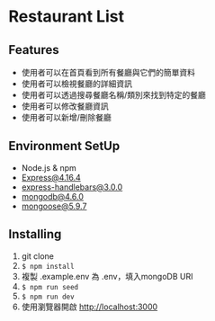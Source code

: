 # Restaurant List
## Features
- 使用者可以在首頁看到所有餐廳與它們的簡單資料
- 使用者可以檢視餐廳的詳細資訊
- 使用者可以透過搜尋餐廳名稱/類別來找到特定的餐廳
- 使用者可以修改餐廳資訊
- 使用者可以新增/刪除餐廳
## Environment SetUp
- Node.js & npm
- Express@4.16.4
- express-handlebars@3.0.0
- mongodb@4.6.0
- mongoose@5.9.7
## Installing
1. git clone
2. ```$ npm install```
3. 複製 .example.env 為 .env，填入mongoDB URI
4. ```$ npm run seed```
5. ```$ npm run dev```
6. 使用瀏覽器開啟 [http://localhost:3000](http://localhost:3000)
